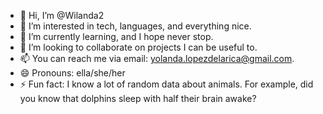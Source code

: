 - 👋 Hi, I’m @Wilanda2
- 👀 I’m interested in tech, languages, and everything nice.
- 🌱 I’m currently learning, and I hope never stop.
- 💞️ I’m looking to collaborate on projects I can be useful to.
- 📫 You can reach me via email: yolanda.lopezdelarica@gmail.com.
- 😄 Pronouns: ella/she/her
- ⚡ Fun fact: I know a lot of random data about animals. For example, did you know that dolphins sleep with half their brain awake?

<!---
Wilanda2/Wilanda2 is a ✨ special ✨ repository because its `README.md` (this file) appears on your GitHub profile.
You can click the Preview link to take a look at your changes.
--->
